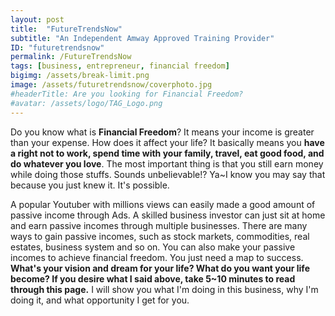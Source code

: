 ```yaml
---
layout: post
title:  "FutureTrendsNow"
subtitle: "An Independent Amway Approved Training Provider"
ID: "futuretrendsnow"
permalink: /FutureTrendsNow
tags: [business, entrepreneur, financial freedom]
bigimg: /assets/break-limit.png
image: /assets/futuretrendsnow/coverphoto.jpg
#headerTitle: Are you looking for Financial Freedom?
#avatar: /assets/logo/TAG_Logo.png
---
```


Do you know what is <b>Financial Freedom</b>? It means your income is greater than your expense. How does it affect your life? It basically means you <b>have a right not to work, spend time with your family, travel, eat good food, and do whatever you love</b>. The most important thing is that you still earn money while doing those stuffs. Sounds unbelievable!? Ya~I know you may say that because you just knew it. It's possible. 

A popular Youtuber with millions views can easily made a good amount of passive income through Ads. A skilled business investor can just sit at home and earn passive incomes through multiple businesses. There are many ways to gain passive incomes, such as stock markets, commodities, real estates, business system and so on. You can also make your passive incomes to achieve financial freedom. You just need a map to success. <b>What's your vision and dream for your life? What do you want your life become? If you desire what I said above, take 5~10 minutes to read through this page.</b> I will show you what I'm doing in this business, why I'm doing it, and what opportunity I get for you.
